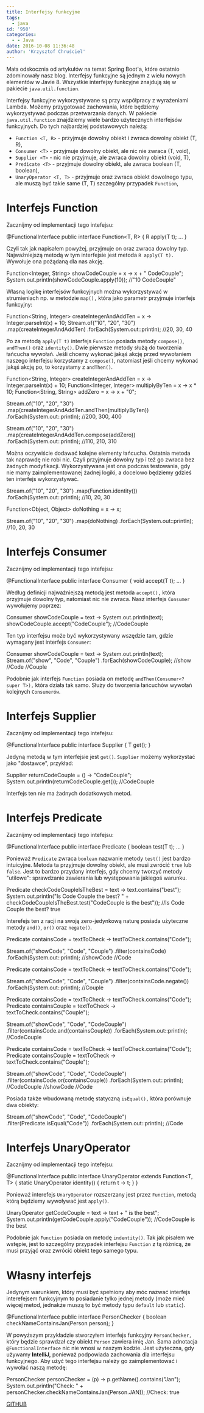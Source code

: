 ```yaml
---
title: Interfejsy funkcyjne
tags:
  - java
id: '950'
categories:
  - - Java
date: 2016-10-08 11:36:48
author: 'Krzysztof Chruściel'
---
```


Mała odskocznia od artykułów na temat Spring Boot'a, które ostatnio zdominowały nasz blog. Interfejsy funkcyjne są jednym z wielu nowych elementów w Javie 8. Wszystkie interfejsy funkcyjne znajdują się w pakiecie `java.util.function`.
<!-- more -->
Interfejsy funkcyjne wykorzystywane są przy współpracy z wyrażeniami Lambda. Możemy przygotować zachowania, które będziemy wykorzystywać podczas przetwarzania danych. W pakiecie `java.util.function` znajdziemy wiele bardzo użytecznych interfejsów funkcyjnych. Do tych najbardziej podstawowych należą:

*   `Function <T, R>` - przyjmuje dowolny obiekt i zwraca dowolny obiekt (T, R),
*   `Consumer <T>` - przyjmuje dowolny obiekt, ale nic nie zwraca (T, void),
*   `Supplier <T>` - nic nie przyjmuje, ale zwraca dowolny obiekt (void, T),
*   `Predicate <T>` - przyjmuje dowolny obiekt, ale zwraca boolean (T, boolean),
*   `UnaryOperator <T, T>` - przyjmuje oraz zwraca obiekt dowolnego typu, ale muszą być takie same (T, T) szczególny przypadek `Function`,

# Interfejs Function

Zacznijmy od implementacji tego intefejsu:

@FunctionalInterface
public interface Function<T, R> {
     R apply(T t);
     ...
}

Czyli tak jak napisałem powyżej, przyjmuje on oraz zwraca dowolny typ. Najważniejszą metodą w tym interfejsie jest metoda `R apply(T t).` Wywołuje ona pożądaną dla nas akcję.

Function<Integer, String> showCodeCouple = x -> x + " CodeCouple";
System.out.println(showCodeCouple.apply(10));
//"10 CodeCouple"

Własną logikę interfejsów funkcyjnych można wykorzystywać w strumieniach np. w metodzie `map(),` która jako parametr przyjmuje interfejs funkcyjny:

Function<String, Integer> createIntegerAndAddTen = x -> Integer.parseInt(x) + 10;
Stream.of("10", "20", "30")
          .map(createIntegerAndAddTen)
          .forEach(System.out::println);
//20, 30, 40

Po za metodą `apply(T t)` interfejs `Function` posiada metody `compose()`, `andThen()` oraz `identity()`. Dwie pierwsze metody służą do tworzenia łańcucha wywołań. Jeśli chcemy wykonać jakąś akcję przed wywołaniem naszego interfejsu korzystamy z `compose()`, natomiast jeśli chcemy wykonać jakąś akcję po, to korzystamy z `andThen()`.

Function<String, Integer> createIntegerAndAddTen = x -> Integer.parseInt(x) + 10;
Function<Integer, Integer> multiplyByTen = x -> x \* 10;
Function<String, String> addZero = x -> x + "0";

Stream.of("10", "20", "30")
        .map(createIntegerAndAddTen.andThen(multiplyByTen))
        .forEach(System.out::println);
//200, 300, 400

Stream.of("10", "20", "30")
        .map(createIntegerAndAddTen.compose(addZero))
        .forEach(System.out::println);
//110, 210, 310

Można oczywiście dodawać kolejne elementy łańcucha. Ostatnia metoda tak naprawdę nie robi nic. Czyli przyjmuje dowolny typ i też go zwraca bez żadnych modyfikacji. Wykorzystywana jest ona podczas testowania, gdy nie mamy zaimplementowanej żadnej logiki, a docelowo będziemy gdzieś ten interfejs wykorzystywać.

Stream.of("10", "20", "30")
        .map(Function.identity())
        .forEach(System.out::println);
//10, 20, 30

Function<Object, Object> doNothing = x -> x;

Stream.of("10", "20", "30")
        .map(doNothing)
        .forEach(System.out::println);
//10, 20, 30

# Interfejs Consumer

Zacznijmy od implementacji tego intefejsu:

@FunctionalInterface
public interface Consumer<T> {
     void accept(T t);
     ...
}

Według definicji najważniejszą metodą jest metoda `accept(),` która przyjmuje dowolny typ, natomiast nic nie zwraca. Nasz interfejs `Consumer` wywołujemy poprzez:

Consumer<String> showCodeCouple = text -> System.out.println(text);
showCodeCouple.accept("CodeCouple");
//CodeCouple

Ten typ interfejsu może być wykorzystywany wszędzie tam, gdzie wymagany jest interfejs `Consumer`:

Consumer<String> showCodeCouple = text -> System.out.println(text);
Stream.of("show", "Code", "Couple")
        .forEach(showCodeCouple);
//show
//Code
//Couple

Podobnie jak interfejs `Function` posiada on metodę `andThen(Consumer<? super T>),` która działa tak samo. Służy do tworzenia łańcuchów wywołań kolejnych `Consumerów`.

# Interfejs Supplier

Zacznijmy od implementacji tego intefejsu:

@FunctionalInterface
public interface Supplier<T> {
    T get();
}

Jedyną metodą w tym interfejsie jest `get()`. `Supplier` możemy wykorzystać jako "dostawce", przykład:

Supplier<String> returnCodeCouple = () -> "CodeCouple";
System.out.println(returnCodeCouple.get());
//CodeCouple

Interfejs ten nie ma żadnych dodatkowych metod.

# Interfejs Predicate

Zacznijmy od implementacji tego intefejsu:

@FunctionalInterface
public interface Predicate<T> {
    boolean test(T t);
    ...
}

Ponieważ `Predicate` zwraca `boolean` nazwanie metody `test()` jest bardzo intuicyjne. Metoda ta przyjmuje dowolny obiekt, ale musi zwrócić `true` lub `false`. Jest to bardzo przydany interfejs, gdy chcemy tworzyć metody "utilowe": sprawdzanie zawierania lub występowania jakiegoś warunku.

Predicate<String> checkCodeCoupleIsTheBest = text -> text.contains("best");
System.out.println("Is Code Couple the best? " + checkCodeCoupleIsTheBest.test("CodeCouple is the best"));
//Is Code Couple the best? true

Interefejs ten z racji na swoją zero-jedynkową naturę posiada użyteczne metody `and()`, `or()` oraz `negate()`.

Predicate<String> containsCode = textToCheck -> textToCheck.contains("Code");

Stream.of("showCode", "Code", "Couple")
        .filter(containsCode)
        .forEach(System.out::println);
//showCode
//Code

Predicate<String> containsCode = textToCheck -> textToCheck.contains("Code");

Stream.of("showCode", "Code", "Couple")
        .filter(containsCode.negate())
        .forEach(System.out::println);
//Couple

Predicate<String> containsCode = textToCheck -> textToCheck.contains("Code");
Predicate<String> containsCouple = textToCheck -> textToCheck.contains("Couple");

Stream.of("showCode", "Code", "CodeCouple")
        .filter(containsCode.and(containsCouple))
        .forEach(System.out::println);
//CodeCouple

Predicate<String> containsCode = textToCheck -> textToCheck.contains("Code");
Predicate<String> containsCouple = textToCheck -> textToCheck.contains("Couple");

Stream.of("showCode", "Code", "CodeCouple")
        .filter(containsCode.or(containsCouple))
        .forEach(System.out::println);
//CodeCouple
//showCode
//Code

Posiada także wbudowaną metodę statyczną `isEqual(),` która porównuje dwa obiekty:

Stream.of("showCode", "Code", "CodeCouple")
         .filter(Predicate.isEqual("Code"))
         .forEach(System.out::println);
//Code

# Interfejs UnaryOperator

Zacznijmy od implementacji tego intefejsu:

@FunctionalInterface
public interface UnaryOperator<T> extends Function<T, T> {
    static <T> UnaryOperator<T> identity() {
        return t -> t;
    }
}

Ponieważ interefejs `UnaryOperator` rozszerzany jest przez `Function`, metodą którą będziemy wywoływać jest `apply()`.

UnaryOperator<String> getCodeCouple = text -> text + " is the best";
System.out.println(getCodeCouple.apply("CodeCouple"));
//CodeCouple is the best

Podobnie jak `Function` posiada on metodę `indentity()`. Tak jak pisałem we wstępie, jest to szczególny przypadek interfejsu `Function` z tą różnicą, że musi przyjąć oraz zwrócić obiekt tego samego typu.

# Własny interfejs

Jedynym warunkiem, który musi być spełniony aby móc nazwać interfejs interefejsem funkcyjnym to posiadanie tylko jednej metody (może mieć więcej metod, jednakże muszą to być metody typu `default` lub `static`).

@FunctionalInterface
public interface PersonChecker {
    boolean checkNameContainsJan(Person person);
}

W powyższym przykładzie stworzyłem interfejs funkcyjny `PersonChecker,` który będzie sprawdzał czy obiekt `Person` zawiera imię Jan. Sama adnotacja `@FunctionalInterface` nic nie wnosi w naszym kodzie. Jest użyteczna, gdy używamy **IntelliJ,** ponieważ podpowiada zachowania dla interfejsu funkcyjnego. Aby użyć tego interfejsu należy go zaimplementować i wywołać naszą metodę:

PersonChecker personChecker = (p) -> p.getName().contains("Jan");
System.out.println("Check: " + personChecker.checkNameContainsJan(Person.JAN));
//Check: true

[GITHUB](https://github.com/kchrusciel/CodeCouple/tree/master/FunctionalInterface)
